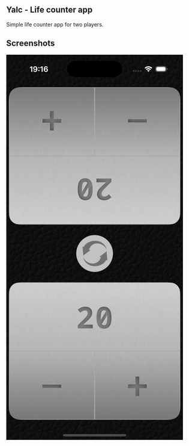 ## Yalc - Life counter app

Simple life counter app for two players.

## Screenshots

![iphone](screenshots/iphone-16-pro.png)


